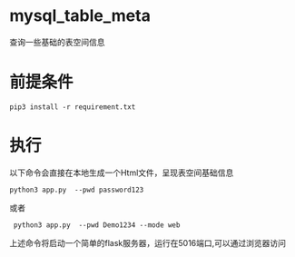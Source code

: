 # mysql_table_meta
查询一些基础的表空间信息

# 前提条件
```
pip3 install -r requirement.txt
```

# 执行
以下命令会直接在本地生成一个Html文件，呈现表空间基础信息
```
python3 app.py  --pwd password123
```

或者
```
 python3 app.py  --pwd Demo1234 --mode web
```
上述命令将启动一个简单的flask服务器，运行在5016端口,可以通过浏览器访问